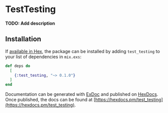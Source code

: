 # TestTesting

**TODO: Add description**

## Installation

If [available in Hex](https://hex.pm/docs/publish), the package can be installed
by adding `test_testing` to your list of dependencies in `mix.exs`:

```elixir
def deps do
  [
    {:test_testing, "~> 0.1.0"}
  ]
end
```

Documentation can be generated with [ExDoc](https://github.com/elixir-lang/ex_doc)
and published on [HexDocs](https://hexdocs.pm). Once published, the docs can
be found at [https://hexdocs.pm/test_testing](https://hexdocs.pm/test_testing).

